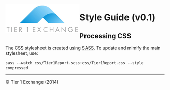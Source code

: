 [<img src="img/LOGO.png" align="left"/>]()

Style Guide (v0.1)
===============


## Processing CSS

The CSS stylesheet is created using [SASS](http://sass-lang.com/). To update and mimify the main stylesheet, use:

```
sass --watch css/Tier1Report.scss:css/Tier1Report.css --style compressed
```

---

&copy; Tier 1 Exchange (2014)
